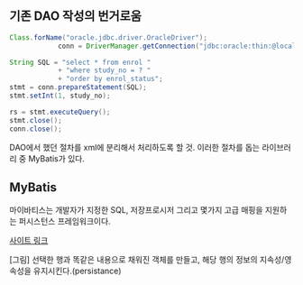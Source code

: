 ## 기존 DAO 작성의 번거로움 

```java
Class.forName("oracle.jdbc.driver.OracleDriver");
			conn = DriverManager.getConnection("jdbc:oracle:thin:@localhost:1521:xe", "username", "password");

String SQL = "select * from enrol " 
			+ "where study_no = ? " 
			+ "order by enrol_status";
stmt = conn.prepareStatement(SQL);
stmt.setInt(1, study_no);

rs = stmt.executeQuery();
stmt.close();
conn.close();
```
DAO에서 했던 절차를 xml에 분리해서 처리하도록 할 것.
이러한 절차를 돕는 라이브러리 중 MyBatis가 있다.

## MyBatis
마이바티스는 개발자가 지정한 SQL, 저장프로시저 그리고 몇가지 고급 매핑을 지원하는 퍼시스턴스 프레임워크이다.

[사이트 링크](http://www.mybatis.org/mybatis-3/ko/index.html)

[그림]
선택한 행과 똑같은 내용으로 채워진 객체를 만들고, 해당 행의 정보의 지속성/영속성을 유지시킨다.(persistance)

<!--stackedit_data:
eyJoaXN0b3J5IjpbLTc0OTIxMjM1NywyMDYyOTk4NTYzXX0=
-->